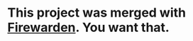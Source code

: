 # This project was merged with [Firewarden](https://github.com/pigmonkey/firewarden). You want that.
